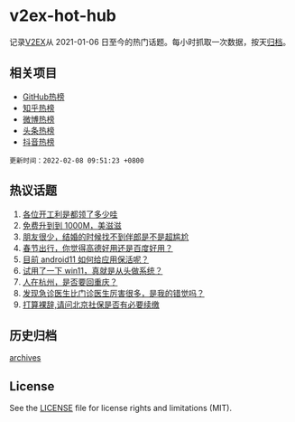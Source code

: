 # v2ex-hot-hub

 记录[V2EX](https://www.v2ex.com/)从 2021-01-06 日至今的热门话题。每小时抓取一次数据，按天[归档](archives)。
 
 ## 相关项目

- [GitHub热榜](https://github.com/snaildev/github-hot-hub)
- [知乎热榜](https://github.com/snaildev/zhihu-hot-hub)
- [微博热榜](https://github.com/snaildev/weibo-hot-hub)
- [头条热榜](https://github.com/snaildev/toutiao-hot-hub)
- [抖音热榜](https://github.com/snaildev/douyin-hot-hub)


 `更新时间：2022-02-08 09:51:23 +0800`

## 热议话题

1. [各位开工利是都领了多少哇](https://www.v2ex.com/t/832169)
1. [免费升到到 1000M，美滋滋](https://www.v2ex.com/t/832168)
1. [朋友很少，结婚的时候找不到伴郎是不是超尴尬](https://www.v2ex.com/t/832171)
1. [春节出行，你觉得高德好用还是百度好用？](https://www.v2ex.com/t/832188)
1. [目前 android11 如何给应用保活呢？](https://www.v2ex.com/t/832165)
1. [试用了一下 win11，真就是从头做系统？](https://www.v2ex.com/t/832299)
1. [人在杭州，是否要回重庆？](https://www.v2ex.com/t/832208)
1. [发现急诊医生比门诊医生厉害很多，是我的错觉吗？](https://www.v2ex.com/t/832179)
1. [打算裸辞,请问北京社保是否有必要续缴](https://www.v2ex.com/t/832209)

## 历史归档

[archives](archives)

## License

See the [LICENSE](LICENSE) file for license rights and limitations (MIT).
